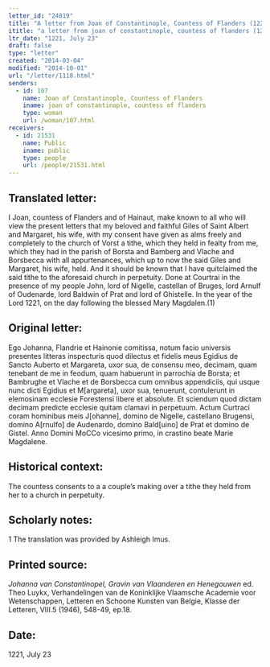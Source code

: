 ```yaml
---
letter_id: "24819"
title: "A letter from Joan of Constantinople, Countess of Flanders (1221, July 23)"
ititle: "a letter from joan of constantinople, countess of flanders (1221, july 23)"
ltr_date: "1221, July 23"
draft: false
type: "letter"
created: "2014-03-04"
modified: "2014-10-01"
url: "/letter/1118.html"
senders:
  - id: 107
    name: Joan of Constantinople, Countess of Flanders
    iname: joan of constantinople, countess of flanders
    type: woman
    url: /woman/107.html
receivers:
  - id: 21531
    name: Public
    iname: public
    type: people
    url: /people/21531.html
---
```

<h2> Translated letter:</h2>I Joan, countess of Flanders and of Hainaut, make known to all who will view the present letters that my beloved and faithful Giles of Saint Albert and Margaret, his wife, with my consent have given as alms freely and completely to the church of Vorst a tithe, which they held in fealty from me, which they had in the parish of Borsta and Bamberg and Vlache and Borsbecca with all appurtenances, which up to now the said Giles and Margaret, his wife, held.  And it should be known that I have quitclaimed the said tithe to the aforesaid church in perpetuity.
	Done at Courtrai in the presence of my people John, lord of Nigelle, castellan of Bruges, lord Arnulf of Oudenarde, lord Baldwin of Prat and lord of Ghistelle.
	In the year of the Lord 1221, on the day following the blessed Mary Magdalen.(1)
<h2 class="mt-4"> Original letter:</h2>Ego Johanna, Flandrie et Hainonie comitissa, notum facio universis presentes litteras inspecturis quod dilectus et fidelis meus Egidius de Sancto Auberto et Margareta, uxor sua, de consensu meo, decimam, quam tenebant de me in feodum, quam habuerunt in parrochia de Borsta; et Bambrughe et Vlache et de Borsbecca cum omnibus appendiciis, qui usque nunc dicti Egidius et M[argareta], uxor sua, tenuerunt, contulerunt in elemosinam ecclesie Forestensi libere et absolute. Et sciendum quod dictam decimam predicte ecclesie quitam clamavi in perpetuum.
Actum Curtraci coram hominibus meis J[ohanne], domino de Nigelle, castellano Brugensi, domino A[rnulfo] de Audenardo, domino Bald[uino] de Prat et domino de Gistel.
Anno Domini MoCCo vicesimo primo, in crastino beate Marie Magdalene.
<h2 class="mt-4"> Historical context:</h2>The countess consents to a a couple’s making over a tithe they held from her to a church in perpetuity.
<h2 class="mt-4"> Scholarly notes:</h2>1 The translation was provided by Ashleigh Imus.
<h2 class="mt-4"> Printed source:</h2><p><em>Johanna van Constantinopel, Gravin van Vlaanderen en Henegouwen</em> ed. Theo Luykx, Verhandelingen van de Koninklijke Vlaamsche Academie voor Wetenschappen, Letteren en Schoone Kunsten van Belgie, Klasse der Letteren, VIII.5 (1946), 548-49, ep.18.</p><h2 class="mt-4"> Date:</h2>1221, July 23